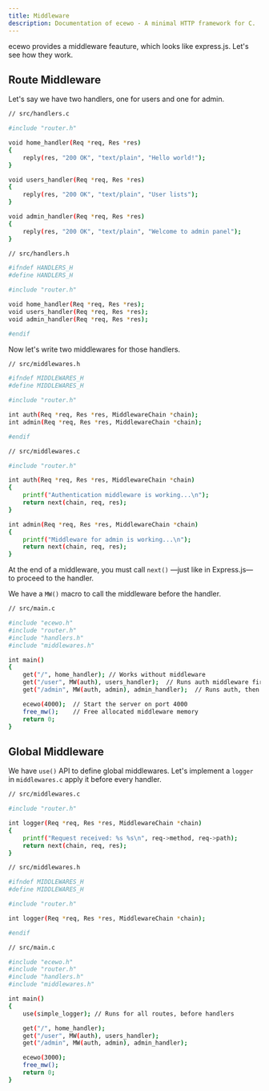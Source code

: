 ```yaml
---
title: Middleware
description: Documentation of ecewo - A minimal HTTP framework for C.
---
```


ecewo provides a middleware feauture, which looks like express.js. Let's see how they work.

## Route Middleware

Let's say we have two handlers, one for users and one for admin.

```sh
// src/handlers.c

#include "router.h"

void home_handler(Req *req, Res *res)
{
    reply(res, "200 OK", "text/plain", "Hello world!");
}

void users_handler(Req *req, Res *res)
{
    reply(res, "200 OK", "text/plain", "User lists");
}

void admin_handler(Req *req, Res *res)
{
    reply(res, "200 OK", "text/plain", "Welcome to admin panel");
}
```

```sh
// src/handlers.h

#ifndef HANDLERS_H
#define HANDLERS_H

#include "router.h"

void home_handler(Req *req, Res *res);
void users_handler(Req *req, Res *res);
void admin_handler(Req *req, Res *res);

#endif
```

Now let's write two middlewares for those handlers.

```sh
// src/middlewares.h

#ifndef MIDDLEWARES_H
#define MIDDLEWARES_H

#include "router.h"

int auth(Req *req, Res *res, MiddlewareChain *chain);
int admin(Req *req, Res *res, MiddlewareChain *chain);

#endif
```

```sh
// src/middlewares.c

#include "router.h"

int auth(Req *req, Res *res, MiddlewareChain *chain)
{
    printf("Authentication middleware is working...\n");
    return next(chain, req, res);
}

int admin(Req *req, Res *res, MiddlewareChain *chain)
{
    printf("Middleware for admin is working...\n");
    return next(chain, req, res);
}
```

At the end of a middleware, you must call `next()` —just like in Express.js— to proceed to the handler.

We have a `MW()` macro to call the middleware before the handler.

```sh
// src/main.c

#include "ecewo.h"
#include "router.h"
#include "handlers.h"
#include "middlewares.h"

int main()
{
    get("/", home_handler); // Works without middleware
    get("/user", MW(auth), users_handler);  // Runs auth middleware first, then the handler
    get("/admin", MW(auth, admin), admin_handler);  // Runs auth, then admin middleware, then the handler

    ecewo(4000);  // Start the server on port 4000
    free_mw();    // Free allocated middleware memory
    return 0;
}
```

## Global Middleware

We have `use()` API to define global middlewares. Let's implement a `logger` in `middlewares.c` apply it before every handler.

```sh
// src/middlewares.c

#include "router.h"

int logger(Req *req, Res *res, MiddlewareChain *chain)
{
    printf("Request received: %s %s\n", req->method, req->path);
    return next(chain, req, res);
}
```

```sh
// src/middlewares.h

#ifndef MIDDLEWARES_H
#define MIDDLEWARES_H

#include "router.h"

int logger(Req *req, Res *res, MiddlewareChain *chain);

#endif
```

```sh
// src/main.c

#include "ecewo.h"
#include "router.h"
#include "handlers.h"
#include "middlewares.h"

int main()
{
    use(simple_logger); // Runs for all routes, before handlers

    get("/", home_handler);
    get("/user", MW(auth), users_handler);
    get("/admin", MW(auth, admin), admin_handler);

    ecewo(3000);
    free_mw();
    return 0;
}
```

